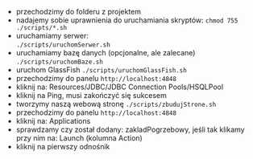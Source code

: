 * przechodzimy do folderu z projektem 
* nadajemy sobie uprawnienia do uruchamiania skryptów:
	`chmod 755 ./scripts/*.sh` 
* uruchamiamy serwer:  
	`./scripts/uruchomSerwer.sh`
* uruchamiamy bazę danych (opcjonalne, ale zalecane) 
	`./scripts/uruchomBaze.sh`
* uruchom GlassFish
	`./scripts/uruchomGlassFish.sh`
* przechodzimy do panelu `http://localhost:4848` 
* kliknij na: Resources/JDBC/JDBC Connection Pools/HSQLPool
* kliknij na Ping, musi zakończyć się sukcesem
* tworzymy naszą webową stronę
	`./scripts/zbudujStrone.sh`
* przechodzimy do panelu `http://localhost:4848` 
* kliknij na: Applications
* sprawdzamy czy został dodany: zakladPogrzebowy, jeśli tak klikamy przy nim na: Launch (kolumna Action)
* kliknij na pierwszy odnośnik